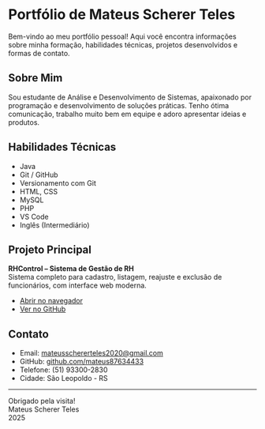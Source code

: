 # Portfólio de Mateus Scherer Teles

Bem-vindo ao meu portfólio pessoal! Aqui você encontra informações sobre minha formação, habilidades técnicas, projetos desenvolvidos e formas de contato.

## Sobre Mim

Sou estudante de Análise e Desenvolvimento de Sistemas, apaixonado por programação e desenvolvimento de soluções práticas. Tenho ótima comunicação, trabalho muito bem em equipe e adoro apresentar ideias e produtos.

## Habilidades Técnicas

- Java
- Git / GitHub
- Versionamento com Git
- HTML, CSS
- MySQL
- PHP
- VS Code
- Inglês (Intermediário)

## Projeto Principal

**RHControl – Sistema de Gestão de RH**  
Sistema completo para cadastro, listagem, reajuste e exclusão de funcionários, com interface web moderna.

- [Abrir no navegador](https://mateus-scherer.github.io/Gestor-de-RH-/)
- [Ver no GitHub](https://github.com/Mateus-Scherer/Gestor-de-RH-)

## Contato

- Email: mateusschererteles2020@gmail.com  
- GitHub: [github.com/mateus87634433](https://github.com/Mateus-Scherer?tab=repositories)  
- Telefone: (51) 93300-2830  
- Cidade: São Leopoldo - RS

---

Obrigado pela visita!  
Mateus Scherer Teles  
2025
